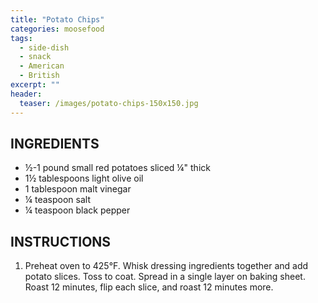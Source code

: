 ```yaml
---
title: "Potato Chips"
categories: moosefood
tags: 
  - side-dish
  - snack
  - American
  - British
excerpt: ""
header:
  teaser: /images/potato-chips-150x150.jpg
---
```


## INGREDIENTS
* ½-1 pound small red potatoes sliced ¼" thick
* 1½ tablespoons light olive oil
* 1 tablespoon malt vinegar
* ¼ teaspoon salt
* ¼ teaspoon black pepper


## INSTRUCTIONS
1. Preheat oven to 425°F. Whisk dressing ingredients together and add potato slices. Toss to coat. Spread in a single layer on baking sheet. Roast 12 minutes, flip each slice, and roast 12 minutes more.